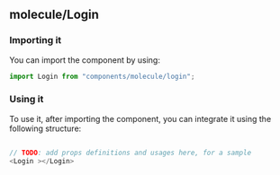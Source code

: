 ## molecule/Login

<!-- TODO: add a description here! -->

### Importing it

You can import the component by using:

```js
import Login from "components/molecule/login";
```

### Using it

To use it, after importing the component, you can integrate it using the following structure:

```js

// TODO: add props definitions and usages here, for a sample
<Login ></Login>

```